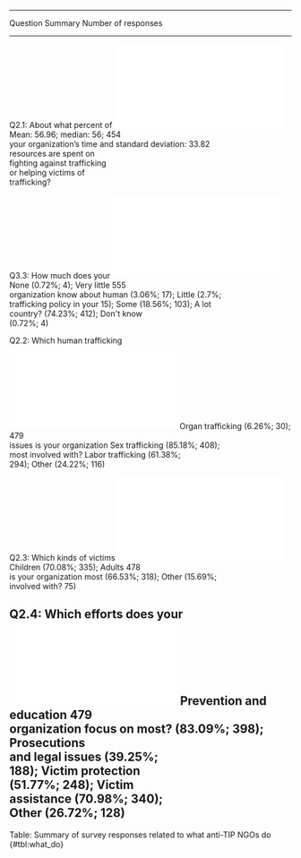 
----------------------------------------------------------------------------------------------------------------------
Question                                                          Summary                         Number of responses 
----------------------------- ----------------------------------- ------------------------------ ---------------------
Q2.1: About what percent of   ![](figures/summary_table/q2_1.pdf) Mean: 56.96; median: 56;                454         
your organization’s time and                                      standard deviation: 33.82                           
resources are spent on                                                                                                
fighting against trafficking                                                                                          
or helping victims of                                                                                                 
trafficking?                                                                                                          

Q3.3: How much does your      ![](figures/summary_table/q3_3.pdf) None (0.72%; 4); Very little            555         
organization know about human                                     (3.06%; 17); Little (2.7%;                          
trafficking policy in your                                        15); Some (18.56%; 103); A lot                      
country?                                                          (74.23%; 412); Don't know                           
                                                                  (0.72%; 4)                                          

Q2.2: Which human trafficking ![](figures/summary_table/q2_2.pdf) Organ trafficking (6.26%; 30);          479         
issues is your organization                                       Sex trafficking (85.18%; 408);                      
most involved with?                                               Labor trafficking (61.38%;                          
                                                                  294); Other (24.22%; 116)                           

Q2.3: Which kinds of victims  ![](figures/summary_table/q2_3.pdf) Children (70.08%; 335); Adults          478         
is your organization most                                         (66.53%; 318); Other (15.69%;                       
involved with?                                                    75)                                                 

Q2.4: Which efforts does your ![](figures/summary_table/q2_4.pdf) Prevention and education                479         
organization focus on most?                                       (83.09%; 398); Prosecutions                         
                                                                  and legal issues (39.25%;                           
                                                                  188); Victim protection                             
                                                                  (51.77%; 248); Victim                               
                                                                  assistance (70.98%; 340);                           
                                                                  Other (26.72%; 128)                                 
----------------------------------------------------------------------------------------------------------------------

Table: Summary of survey responses related to what anti-TIP NGOs do {#tbl:what_do}

